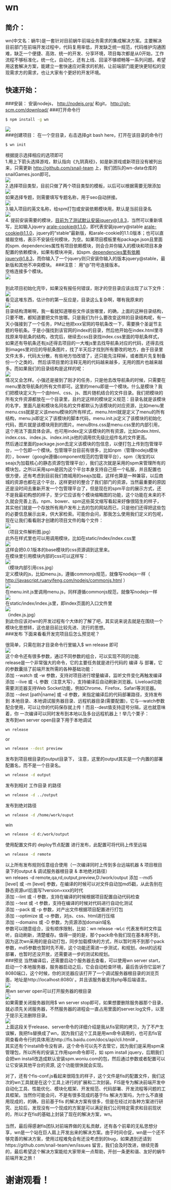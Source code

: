 # wn
## 简介：
wn(中文名：蜗牛)是一套针对目前蜗牛前端业务需求的集成解决方案。主要解决目前部门在前端开发过程中，代码复用率低，开发缺乏统一规范，代码维护沟通困难，缺乏一个便捷、高效、统一的开发、分享环境，项目每次都是从0开始，工作流程不够标准化，统一化，自动化，还有上线、回滚不够顺畅等一系列问题。希望用这套解决方案，能建立一套快速应对需求的机制，让前端部门能更快更轻松的变现需求方的需求，也让大家有个更好的开发环境。
## 快速开始：
###安装：
安装nodejs， http://nodejs.org/ 和git， http://git-scm.com/download/
###打开命令行
```bash
$ npm install -g wn
```
![](https://raw.githubusercontent.com/senro/wn-doc/master/images/wn/clip_image006.jpg)<br>
###创建项目：
在一个空目录，右击选择git bash here，打开在该目录的命令行<br>
```bash
$ wn init
```
根据提示选择相应的选项即可<br>
1.用上下箭头选择游戏，默认指向《九阴真经》，如是新游戏或新项目没有被列出来，只需更新 http://github.com/snail-team 上，我们团队的wn-data仓库的snailGames.json即可。<br>
 ![](https://raw.githubusercontent.com/senro/wn-doc/master/images/wn/clip_image008.jpg)<br>
2.选择项目类型，目前只做了两个项目类型的模板，以后可以根据需要无限添加<br>
 ![](https://raw.githubusercontent.com/senro/wn-doc/master/images/wn/clip_image010.jpg)<br>
如果选择专题，则需要填写专题名称，用于seo自动拼接。<br>
 ![](https://raw.githubusercontent.com/senro/wn-doc/master/images/wn/clip_image012.jpg)<br>
3.输入项目的英文名称，给spm打包或安装依赖模块用，默认是当前目录名<br>
 ![](https://raw.githubusercontent.com/senro/wn-doc/master/images/wn/clip_image014.jpg)<br>
4. 提前安装需要的模块，目前为了测试默认安装jquery@1.8.3，当然可以重新填写，比如输入jquery arale-cookie@1.1.0，即代表安装jquery@stable arale-cookie@1.1.0，jquery的“stable”最新版，和arale-cookie的1.1.0版本；也可以直接敲空格，表示不安装任何模块，为空。如果项目模板里有package.json且里面的spm. dependencies属性有项目依赖模块，则会合并你输入的模块和项目本身配置的依赖模块，如果有模块冲突，如spm. dependencies里有依赖jquery@1.8.3，而你输入了一个jquery则只安装你输入的版本jquery@stable，最新版和其他不冲突模块。
###注意：
用“@”符号连接版本。<br>
空格连接多个模块。<br>
![](https://raw.githubusercontent.com/senro/wn-doc/master/images/wn/clip_image016.jpg)<br>
 <br>
到此项目初始化完毕，如果没有报任何错误，刚才的空目录应该出现了以下文件：<br>
 ![](https://raw.githubusercontent.com/senro/wn-doc/master/images/wn/clip_image017.jpg)<br>
看见这堆东西，估计你的第一反应是，目录这么复杂啊，哪有我原来的<br>
 ![](https://raw.githubusercontent.com/senro/wn-doc/master/images/wn/clip_image020.jpg)<br>
目录结构清晰啊，我一看就知道哪些文件该放哪里，的确，上面的这种目录结构，只要不瞎，都知道要把文件放哪。只是我们为什么要改变这样的目录结构呢，有一天小强接到了一个任务，PM让他把xxx官网的导航条改一下，需要换个圣诞节主题的导航条。于是小强找到该官网的index的目录，然后他开始在index.html里寻找原来导航条的结构，改完后，继续去css目录找index.css里面的导航条样式，如果还有导航条还有js还得去项目的一大堆js里去找导航条对应的代码，还得去找到images里对应的导航条图片，找了半天后才找到所有要改的地方，由于目录里文件太多，代码太分散，有些地方怕改错了，还只能先注释掉，或者图片先复制备份一个之类的， 然后该项目里的注释无用的代码越来越多，无用的图片也越来越多。而如果我们的目录结构是这样的呢：<br>
 ![](https://raw.githubusercontent.com/senro/wn-doc/master/images/wn/clip_image022.jpg)<br>
情况又会怎样。小强还是接到了刚才的任务，只是他去改导航条的时候，只需要在menu里改导航条的所有文件即可。这里的menu即是一个模块。什么是模块？我们把模块定义为一个由html、css、js、图片随机结合的文件目录。我们把模块的所有文件资源都放在一个目录里，且约定这样的模块定义规范：目录名就是该模块的名字，里面凡是和模块名同名的文件都默认为该模块的对应资源，比如menu里menu.css就是定义该menu模块的所有样式，menu.html就是定义了menu的所有结构，menu.js即定义了该模块的脚本代码，menu.init.js定义了该模块的初始化代码，图片就是该模块用到的图片。menuBtns.css是menu.css里的内部引用，这个用法下面具体会讲。也可用index定义该模块的所有资源，比如index.html、index.css、index.js、index.init.js他的调用优先级比组件名的文件更高。<br>
然后通过里面的package.json去定义该模块的包信息，以便打包上传到包管理平台，一个包即一个模块。包管理平台目前有很多，比如npm（管理nodejs模块的），bower（google遵循component规范的包管理平台），spm（淘宝的以seajs为加载核心的静态资源包管理平台），我们这次就是采用的spm来管理所有的模块包，之所以采用spm是因为这个平台本身支持自己搭一个私服，并且配置也很方便，还有考虑到目前我们商城用的seajs加载，这样也算是一种兼容，以后商城的资源也都在这个平台，这样更好的整合了我们部门的资源，当然最重要的原因还是没时间去重新开发一个包管理平台了，但是现在的spm平台的展示方式，还不是我最初构想的样子，至少它应该有个模块缩略图的功能，这个功能在未来的不久就会完善上去。npm、bower、spm这些英文缩写看起来好像很陌生的样子，其实他们就是一个存放所有用户发布上去的包的网站而已，只是他们还得把这些包的必要信息展示出来，供大家检索。可能你会问，那我怎么使用我们定义的包呢，现在让我们看看刚才创建的项目文件的每个文件：<br>
 ![](https://raw.githubusercontent.com/senro/wn-doc/master/images/wn/clip_image023.jpg)<br>
（项目文件解析图.jpg）<br>
此外在样式里也可以用<!--load("xxx")-->调用模块，比如在static/index/index.css里<br>
 ![](https://raw.githubusercontent.com/senro/wn-doc/master/images/wn/clip_image026.jpg)<br>
这样会把0.0.1版本的base模块的css资源调到这里来。<br>
在模块里引用模块内部的css可以这样写：<br>
 ![](https://raw.githubusercontent.com/senro/wn-doc/master/images/wn/clip_image027.jpg)<br>
（模块内部引用css.jpg）<br>
定义模块的js，比如menu.js，遵循commonjs规范，就像写nodejs一样（ http://javascript.ruanyifeng.com/nodejs/commonjs.html ）<br>
 ![](https://raw.githubusercontent.com/senro/wn-doc/master/images/wn/clip_image029.jpg)<br>
在menu.init.js里调用menu.js，同样遵循commonjs规范，就像写nodejs一样<br>
 ![](https://raw.githubusercontent.com/senro/wn-doc/master/images/wn/clip_image031.jpg)<br>
在static/index/index.js里，即index页面的入口文件里<br>
 ![](https://raw.githubusercontent.com/senro/wn-doc/master/images/wn/clip_image033.jpg)<br>
（index.js.jpg）<br>
到此你应该对wn的开发过程有个大体的了解了吧，其实说来说去就是在围绕一个模块化思想转，这也是目前比较先进、流行的思想。<br>
###发布
下面来看看开发完项目后怎么预览呢？<br>

很简单，只需在刚才目录命令行里输入$ wn release 即可<br>
 ![](https://raw.githubusercontent.com/senro/wn-doc/master/images/wn/clip_image036.jpg)<br>
这个命令还有很多参数，通过不同参数的组合，可以实现不同的功能.<br>
release是一个非常强大的命令，它的主要任务就是进行代码的 编译 与 部署，它的参数囊括了前端开发所需的各种基础功能：<br>
添加 --watch 或 -w 参数，支持对项目进行增量编译，监听文件变化再触发编译<br>
添加 --live 或 -L 参数（注意大写），支持编译后自动刷新浏览器。Liveload功能需要浏览器支持Web Socket功能，例如Chrome、Firefox、Safari等浏览器。<br>
添加 --dest [path|name] 或 -d 参数，来指定编译后的代码部署路径，支持发布到 本地目录、本地调试服务器目录、远程机器目录(需要配置)，它与--watch参数配合使用，可以让你的代码保存就上传！而且--dest值支持逗号分隔，这也就意味着，你 一次编译可以同时发布到本地以及多台远程机器上！举几个栗子：<br>
发布到wn server open目录下用于本地调试<br>
```bash
wn release
```
or<br>
```bash
wn release --dest preview
```
发布到项目根目录的output目录下， 注意，这里的output其实是一个内置的部署配置名，而不是一个目录名。<br>
```bash
wn release -d output
```
发布到相对 工作目录 的路径<br>
```bash
wn release -d ../output
```
发布到绝对路径<br>
```bash
wn release -d /home/work/ouput
```
win<br>
```bash
wn release -d d:/work/output
```
使用配置文件的 deploy节点配置 进行发布，此配置可将代码上传至远端<br>
```bash
wn release -d remote
```
以上所有发布规则任意组合使用（一次编译同时上传到多台远端机器 & 项目根目录下的output & 调试服务器根目录 & 本地绝对路径）<br>
wn releaes -d remote,qa,rd,output,preview,D:/work/output
添加 --md5 [level] 或 -m [level] 参数，在编译的时候可以对文件自动加md5戳，从此告别在静态资源url后面写?version=xxx的时代<br>
添加 --lint 或 -l 参数，支持在编译的时候根据项目配置自动代码检查<br>
添加 --test 或 -t 参数，支持在编译的时候对代码进行自动化测试<br>
添加 --pack 或 -p 参数，对产出文件根据项目配置进行打包<br>
添加 --optimize 或 -o 参数，对js、css、html进行压缩<br>
添加 --domains 或 -D 参数，为资源添加domain域名<br>
参数可以随意组合，没有顺序限制，比如：wn release -wLc 代表发布时文件监听，自动刷新，清楚缓存。值得一提的是，那个pack命令我们现在基本用不到，因为这次wn采用的是自动打包，同步加载模块的方式，所以暂时用不到那个pack参数，md5参数也暂时先不用，这个功能还需进一步测试，和规划，dest的远程部署，也暂时还没开放，还需要进一步的测试和规划。<br>
###预览
当然编译后，还需要启动个服务器去查看，可以使用wn server start，启动一个本地服务器，服务器启动之后，它会自动检查环境，最后告诉你它监听了8080端口，这个时候，你的浏览器应该打开了一个调试服务器根目录的浏览页面，地址是http://localhost:8080/ 。并且该服务器支持php等后端语言。<br>
 ![](https://raw.githubusercontent.com/senro/wn-doc/master/images/wn/clip_image038.jpg)<br>
用wn server open可以打开服务器的根目录<br>
 ![](https://raw.githubusercontent.com/senro/wn-doc/master/images/wn/clip_image040.jpg)<br>
如果需要关闭服务器则用$ wn server stop即可，如果想要删除服务器那个目录，就必须先关闭服务器，不然服务器的进程会一直占用里面的server.log文件，以至于提示无法删除目录。<br>
 ![](https://raw.githubusercontent.com/senro/wn-doc/master/images/wn/clip_image042.jpg)<br>
上面这段关于release、server命令的详细介绍是我从fis官网的拷贝，为了不产生误解，我把fis替换成了wn，因为我们这个工具是用wn命令调用的，也可去fis官网查看命令行的具体用法http://fis.baidu.com/docs/api/cli.html# 。<br>
其实还有个install命令没有讲，这个命令可以先不去管它，因为我们是采用spm来管理包，所以所有的安装工作用spm命令即可，如 spm install jquery，后期我们会把wn install改造成默认安装spm.woniu.com的包，然后通过参数或者配置可以让它安装其他平台的资源, 这个功能很快就会实现。<br>

对了，还有个fis-conf.js看起来很陌生的样子，这个文件是fis的配置文件，我们这次的wn工具就是在这个工具上进行的扩展和二次封装。FIS是专为解决前端开发中自动化工具、性能优化、模块化框架、开发规范、代码部署、开发流程等问题的工具框架。当然你可能会问，不是有很多现成的基于fis 解决方案吗，为什么不直接用现成的，的确，目前基于fis 的解决方案有很多，但是在经过对各种方案进行研究、比较后，发现没有一个现成的方案是可以满足我们公司特定需求和目前现状的，所以才在fis的基础上封装了现在的解决方案，wn。<br>
<br>
当然，最后得感谢fis团队对前端界做的无私贡献，还有各个前辈的无私思想分享，wn是一个站在巨人肩上开发出来的解决方案。由于时间仓促，wn是一个还不够完善的解决方案，使用过程难免会有还没考虑到的bug，如果遇到还请到https://github.com/snail-team/wn/issues
留言，我们会及时改进，继续完善的，最后希望这个解决方案能给大家带来一点帮助，开创一条更和谐、友好的蜗牛前端开发之旅！<br>
# 谢谢观看！

